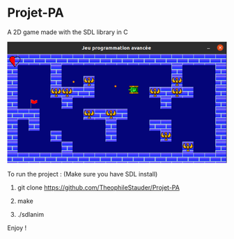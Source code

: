 # Projet-PA


A 2D game made with the SDL library in C


![Display Image](https://github.com/TheophileStauder/Projet-PA/blob/master/assets/texture/screen.png)


To run the project :
(Make sure you have SDL install)


1. git clone https://github.com/TheophileStauder/Projet-PA

2. make

3. ./sdlanim


Enjoy ! 

